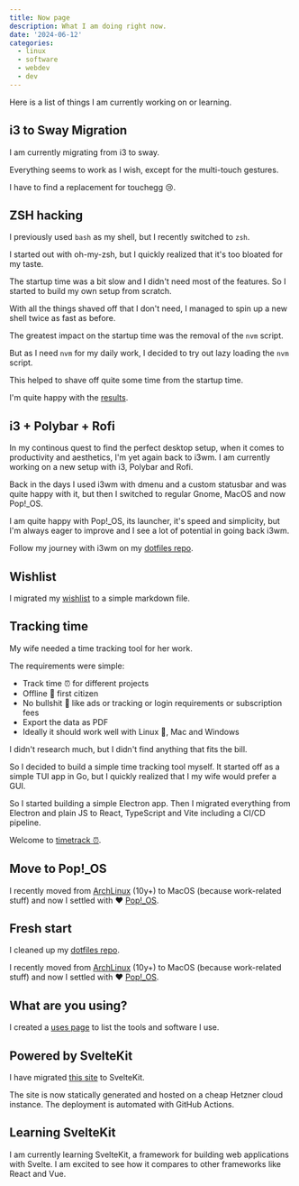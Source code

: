 ```yaml
---
title: Now page
description: What I am doing right now.
date: '2024-06-12'
categories:
  - linux
  - software
  - webdev
  - dev
---
```


Here is a list of things I am currently working on or learning.

## i3 to Sway Migration

I am currently migrating from i3 to sway.

Everything seems to work as I wish, except for the multi-touch gestures.

I have to find a replacement for touchegg 😢.

## ZSH hacking

I previously used `bash` as my shell, but I recently switched to `zsh`.

I started out with oh-my-zsh,
but I quickly realized that it's too bloated for my taste.

The startup time was a bit slow and I didn't need most of the features.
So I started to build my own setup from scratch.

With all the things shaved off that I don't need,
I managed to spin up a new shell twice as fast as before.

The greatest impact on the startup time was the removal of the `nvm` script.

But as I need `nvm` for my daily work,
I decided to try out lazy loading the `nvm` script.

This helped to shave off quite some time from the startup time.

I'm quite happy with the [results](https://github.com/gorillamoe/dotfiles/tree/trunk/configurations/zsh).

## i3 + Polybar + Rofi

In my continous quest to find the perfect desktop setup,
when it comes to productivity and aesthetics, I'm yet again back to i3wm.
I am currently working on a new setup with i3, Polybar and Rofi.

Back in the days I used i3wm with dmenu and a custom statusbar and
was quite happy with it, but then I switched to regular Gnome, MacOS and now Pop!\_OS.

I am quite happy with Pop!\_OS, its launcher, it's speed and simplicity,
but I'm always eager to improve and I see a lot of potential in going back i3wm.

Follow my journey with i3wm on my [dotfiles repo](https://github.com/gorillamoe/dotfiles).

## Wishlist

I migrated my [wishlist](/wishlist) to a simple markdown file.

## Tracking time

My wife needed a time tracking tool for her work.

The requirements were simple:

- Track time ⏰ for different projects
- Offline 🙈 first citizen
- No bullshit 💩 like ads or tracking or login requirements or subscription fees
- Export the data as PDF
- Ideally it should work well with Linux 🐧, Mac and Windows

I didn't research much, but I didn't find anything that fits the bill.

So I decided to build a simple time tracking tool myself.
It started off as a simple TUI app in Go,
but I quickly realized that I my wife would prefer a GUI.

So I started building a simple Electron app.
Then I migrated everything from Electron and plain JS
to React, TypeScript and Vite including a CI/CD pipeline.

Welcome to [timetrack ⏰](https://timetrack.mistweaver.co).

## Move to Pop!\_OS

I recently moved from [ArchLinux](https://www.archlinux.org) (10y+)
to MacOS (because work-related stuff) and now I settled with ❤️
[Pop!\_OS](https://pop.system76.com/).

## Fresh start

I cleaned up my [dotfiles repo](https://github.com/gorillamoe/dotfiles).

I recently moved from [ArchLinux](https://www.archlinux.org) (10y+)
to MacOS (because work-related stuff) and now I settled with ❤️
[Pop!\_OS](https://pop.system76.com/).

## What are you using?

I created a [uses page](/uses) to list the tools and software I use.

## Powered by SvelteKit

I have migrated [this site](/) to SvelteKit.

The site is now statically generated and hosted on a cheap Hetzner cloud instance.
The deployment is automated with GitHub Actions.

## Learning SvelteKit

I am currently learning SvelteKit,
a framework for building web applications with Svelte.
I am excited to see how it compares to other frameworks like React and Vue.
